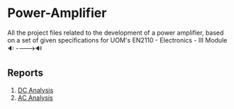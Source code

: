 # Power-Amplifier
All the project files related to the development of a power amplifier, based on a set of given specifications for UOM's EN2110 - Electronics - III Module 🔉 ---->🔊

## Reports

1. [DC Analysis](https://nbviewer.jupyter.org/github/bimalka98/Power-Amplifier/blob/main/DC%20Analysis/Report/A01_180631J.pdf)
2. [AC Analysis](https://nbviewer.jupyter.org/github/bimalka98/Power-Amplifier/blob/main/AC%20Analysis/Report/A02_180631J.pdf)
